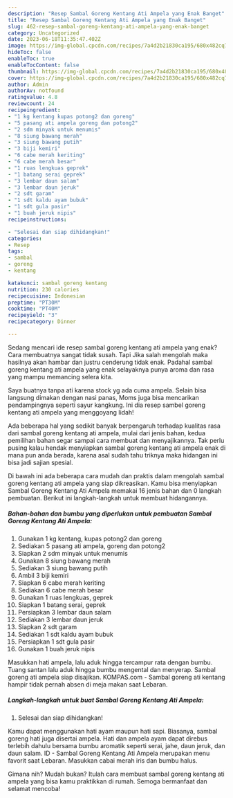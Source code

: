 ```yaml
---
description: "Resep Sambal Goreng Kentang Ati Ampela yang Enak Banget"
title: "Resep Sambal Goreng Kentang Ati Ampela yang Enak Banget"
slug: 462-resep-sambal-goreng-kentang-ati-ampela-yang-enak-banget
category: Uncategorized
date: 2023-06-18T11:35:47.402Z
image: https://img-global.cpcdn.com/recipes/7a4d2b21830ca195/680x482cq70/sambal-goreng-kentang-ati-ampela-foto-resep-utama.jpg
hideToc: false
enableToc: true
enableTocContent: false
thumbnail: https://img-global.cpcdn.com/recipes/7a4d2b21830ca195/680x482cq70/sambal-goreng-kentang-ati-ampela-foto-resep-utama.jpg
cover: https://img-global.cpcdn.com/recipes/7a4d2b21830ca195/680x482cq70/sambal-goreng-kentang-ati-ampela-foto-resep-utama.jpg
author: Admin
authorAv: notfound
ratingvalue: 4.8
reviewcount: 24
recipeingredient:
- "1 kg kentang kupas potong2 dan goreng"
- "5 pasang ati ampela goreng dan potong2"
- "2 sdm minyak untuk menumis"
- "8 siung bawang merah"
- "3 siung bawang putih"
- "3 biji kemiri"
- "6 cabe merah keriting"
- "6 cabe merah besar"
- "1 ruas lengkuas geprek"
- "1 batang serai geprek"
- "3 lembar daun salam"
- "3 lembar daun jeruk"
- "2 sdt garam"
- "1 sdt kaldu ayam bubuk"
- "1 sdt gula pasir"
- "1 buah jeruk nipis"
recipeinstructions:

- "Selesai dan siap dihidangkan!"
categories:
- Resep
tags:
- sambal
- goreng
- kentang

katakunci: sambal goreng kentang 
nutrition: 230 calories
recipecuisine: Indonesian
preptime: "PT30M"
cooktime: "PT40M"
recipeyield: "3"
recipecategory: Dinner

---
```



Sedang mencari ide resep sambal goreng kentang ati ampela yang enak? Cara membuatnya sangat tidak susah. Tapi Jika salah mengolah maka hasilnya akan hambar dan justru cenderung tidak enak. Padahal sambal goreng kentang ati ampela yang enak selayaknya punya aroma dan rasa yang mampu memancing selera kita.


Saya buatnya tanpa ati karena stock yg ada cuma ampela. Selain bisa langsung dimakan dengan nasi panas, Moms juga bisa mencarikan pendampingnya seperti sayur kangkung. Ini dia resep sambel goreng kentang ati ampela yang menggoyang lidah!

Ada beberapa hal yang sedikit banyak berpengaruh terhadap kualitas rasa dari sambal goreng kentang ati ampela, mulai dari jenis bahan, kedua pemilihan bahan segar sampai cara membuat dan menyajikannya. Tak perlu pusing kalau hendak menyiapkan sambal goreng kentang ati ampela enak di mana pun anda berada, karena asal sudah tahu triknya maka hidangan ini bisa jadi sajian spesial.


Di bawah ini ada beberapa cara mudah dan praktis dalam mengolah sambal goreng kentang ati ampela yang siap dikreasikan. Kamu bisa menyiapkan Sambal Goreng Kentang Ati Ampela memakai 16 jenis bahan dan 0 langkah pembuatan. Berikut ini langkah-langkah untuk membuat hidangannya.

<!--inarticleads1-->

##### Bahan-bahan dan bumbu yang diperlukan untuk pembuatan Sambal Goreng Kentang Ati Ampela:

1. Gunakan 1 kg kentang, kupas potong2 dan goreng
1. Sediakan 5 pasang ati ampela, goreng dan potong2
1. Siapkan 2 sdm minyak untuk menumis
1. Gunakan 8 siung bawang merah
1. Sediakan 3 siung bawang putih
1. Ambil 3 biji kemiri
1. Siapkan 6 cabe merah keriting
1. Sediakan 6 cabe merah besar
1. Gunakan 1 ruas lengkuas, geprek
1. Siapkan 1 batang serai, geprek
1. Persiapkan 3 lembar daun salam
1. Sediakan 3 lembar daun jeruk
1. Siapkan 2 sdt garam
1. Sediakan 1 sdt kaldu ayam bubuk
1. Persiapkan 1 sdt gula pasir
1. Gunakan 1 buah jeruk nipis


Masukkan hati ampela, lalu aduk hingga tercampur rata dengan bumbu. Tuang santan lalu aduk hingga bumbu mengental dan menyerap. Sambal goreng ati ampela siap disajikan. KOMPAS.com - Sambal goreng ati kentang hampir tidak pernah absen di meja makan saat Lebaran. 

<!--inarticleads2-->

##### Langkah-langkah untuk buat Sambal Goreng Kentang Ati Ampela:


1. Selesai dan siap dihidangkan!

Kamu dapat menggunakan hati ayam maupun hati sapi. Biasanya, sambal goreng hati juga disertai ampela. Hati dan ampela ayam dapat direbus terlebih dahulu bersama bumbu aromatik seperti serai, jahe, daun jeruk, dan daun salam. ID - Sambal Goreng Kentang Ati Ampela merupakan menu favorit saat Lebaran. Masukkan cabai merah iris dan bumbu halus. 

Gimana nih? Mudah bukan? Itulah cara membuat sambal goreng kentang ati ampela yang bisa kamu praktikkan di rumah. Semoga bermanfaat dan selamat mencoba!
